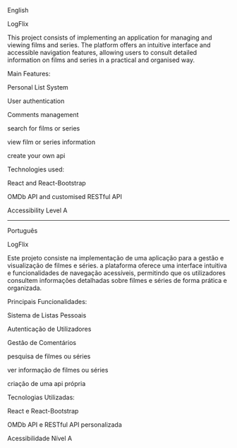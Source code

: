 English

LogFlix

This project consists of implementing an application for managing and viewing films and series. The platform offers an intuitive interface and accessible navigation features, allowing users to consult detailed information on films and series in a practical and organised way.

Main Features:

Personal List System

User authentication

Comments management

search for films or series

view film or series information

create your own api

Technologies used:

React and React-Bootstrap

OMDb API and customised RESTful API

Accessibility Level A

-----------------------------------------------------

Português

LogFlix

Este projeto consiste na implementação de uma aplicação para a gestão e visualização de filmes e séries. a plataforma oferece uma interface intuitiva e funcionalidades de navegação acessíveis, permitindo que os utilizadores consultem informações detalhadas sobre filmes e séries de forma prática e organizada.

Principais Funcionalidades:

Sistema de Listas Pessoais

Autenticação de Utilizadores

Gestão de Comentários

pesquisa de filmes ou séries

ver informação de filmes ou séries

criação de uma api própria

Tecnologias Utilizadas:

React e React-Bootstrap

OMDb API e RESTful API personalizada

Acessibilidade Nível A
